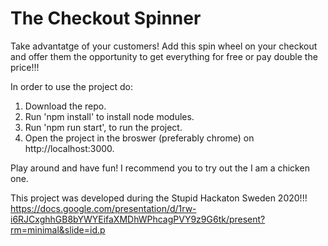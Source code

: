 # The Checkout Spinner
Take advantatge of your customers! Add this spin wheel on your checkout and offer them the opportunity to get everything for free or pay double the price!!!

In order to use the project do:
1. Download the repo.
2. Run 'npm install' to install node modules.
3. Run 'npm run start', to run the project.
3. Open the project in the broswer (preferably chrome) on http://localhost:3000.

Play around and have fun! I recommend you to try out the I am a chicken one. 

This project was developed during the Stupid Hackaton Sweden 2020!!!
https://docs.google.com/presentation/d/1rw-i6RJCxghhGB8bYWYEifaXMDhWPhcagPVY9z9G6tk/present?rm=minimal&slide=id.p 


